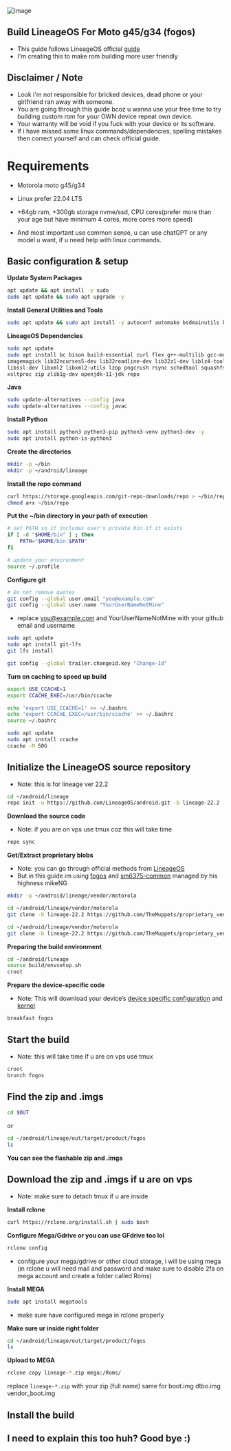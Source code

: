 ![image](https://github.com/user-attachments/assets/8ca0811e-b031-4fe4-8ded-b322b9fdb7c7)

## Build LineageOS For Moto g45/g34 (fogos)
* This guide follows LineageOS official [guide](https://wiki.lineageos.org/devices/fogos/build/variant2)
* I'm creating this to make rom building more user friendly

## Disclaimer / Note
* Look i'm not responsible for bricked devices, dead phone or your girlfriend ran away with someone.
* You are going through this guide bcoz u wanna use your free time to try building custom rom for your OWN device repeat own device.
* Your warranty will be void if you fuck with your device or its software.
* If i have missed some linux commands/dependencies, spelling mistakes then correct yourself and can check official guide.

# Requirements

* Motorola moto g45/g34
* Linux prefer 22.04 LTS
* +64gb ram, +300gb storage nvme/ssd, CPU cores(prefer more than your age but have minimum 4 cores, more cores more speed)

* And most important use common sense, u can use chatGPT or any model u want, if u need help with linux commands.

## Basic configuration & setup

**Update System Packages**
```bash
apt update && apt install -y sudo
sudo apt update && sudo apt upgrade -y
```

**Install General Utilities and Tools**
```bash
sudo apt update && sudo apt install -y autoconf automake bsdmainutils build-essential clang curl ffmpeg gcc git htop jq libffi-dev libgbm1 libjpeg-dev libleveldb-dev libopenblas-dev libsqlite3-dev libssl-dev lsof lz4 make nano ncdu nvme-cli pkg-config screen tar tmux unzip wget zlib1g-dev iptables -y
```

**LineageOS Dependencies**
```bash
sudo apt update
sudo apt install bc bison build-essential curl flex g++-multilib gcc-multilib git gnupg gperf \
imagemagick lib32ncurses5-dev lib32readline-dev lib32z1-dev liblz4-tool libncurses5-dev libsdl1.2-dev \
libssl-dev libxml2 libxml2-utils lzop pngcrush rsync schedtool squashfs-tools x11proto-core-dev \
xsltproc zip zlib1g-dev openjdk-11-jdk repo
```

**Java**
```bash
sudo update-alternatives --config java
sudo update-alternatives --config javac
```

**Install Python**
```bash
sudo apt install python3 python3-pip python3-venv python3-dev -y
sudo apt install python-is-python3
```

**Create the directories**
```bash
mkdir -p ~/bin
mkdir -p ~/android/lineage
```

**Install the repo command**
```bash
curl https://storage.googleapis.com/git-repo-downloads/repo > ~/bin/repo
chmod a+x ~/bin/repo
```

**Put the ~/bin directory in your path of execution**
```bash
# set PATH so it includes user's private bin if it exists
if [ -d "$HOME/bin" ] ; then
    PATH="$HOME/bin:$PATH"
fi
```
```bash
# update your environment
source ~/.profile
```

**Configure git**
```bash
# Do not remove quotes
git config --global user.email "you@example.com"
git config --global user.name "YourUserNameNotMine"
```
* replace you@example.com and YourUserNameNotMine with your github email and username

```bash
sudo apt update
sudo apt install git-lfs
git lfs install
```
```bash
git config --global trailer.changeid.key "Change-Id"
```

**Turn on caching to speed up build**
```bash
export USE_CCACHE=1
export CCACHE_EXEC=/usr/bin/ccache

echo 'export USE_CCACHE=1' >> ~/.bashrc
echo 'export CCACHE_EXEC=/usr/bin/ccache' >> ~/.bashrc
source ~/.bashrc

sudo apt update
sudo apt install ccache
ccache -M 50G
```

## Initialize the LineageOS source repository
* Note: this is for lineage ver 22.2

```bash
cd ~/android/lineage
repo init -u https://github.com/LineageOS/android.git -b lineage-22.2 --git-lfs --no-clone-bundle
```

**Download the source code**
* Note: if you are on vps use tmux coz this will take time

```bash
repo sync
```

**Get/Extract proprietary blobs**
* Note: you can go through official methods from [LineageOS](https://wiki.lineageos.org/devices/fogos/build/variant2/#extract-proprietary-blobs)
* But in this guide im using [fogos](https://github.com/TheMuppets/proprietary_vendor_motorola_fogos) and [sm6375-common](https://github.com/TheMuppets/proprietary_vendor_motorola_sm6375-common) managed by his highness mikeNG

```bash
mkdir -p ~/android/lineage/vendor/motorola
```
```bash
cd ~/android/lineage/vendor/motorola
git clone -b lineage-22.2 https://github.com/TheMuppets/proprietary_vendor_motorola_fogos fogos
```
```bash
cd ~/android/lineage/vendor/motorola
git clone -b lineage-22.2 https://github.com/TheMuppets/proprietary_vendor_motorola_sm6375-common sm6375-common
```

**Preparing the build environment**
```bash
cd ~/android/lineage
source build/envsetup.sh
croot
```

**Prepare the device-specific code**
* Note: This will download your device’s [device specific configuration](https://github.com/LineageOS/android_device_motorola_fogos) and [kernel](https://github.com/LineageOS/android_kernel_motorola_sm6375)

```bash
breakfast fogos
```

## Start the build
* Note: this will take time if u are on vps use tmux

```bash
croot
brunch fogos
```

## Find the zip and .imgs

```bash
cd $OUT
```
or
```bash
cd ~/android/lineage/out/target/product/fogos
ls
```

**You can see the flashable zip and .imgs**

## Download the zip and .imgs if u are on vps
* Note: make sure to detach tmux if u are inside

**Install rclone**
```bash
curl https://rclone.org/install.sh | sudo bash
```
**Configure Mega/Gdrive or you can use GFdrive too lol**
```bash
rclone config
```

* configure your mega/gdrive or other cloud storage, i will be using mega (in rclone u will need mail and password and make sure to disable 2fa on mega account and create a folder called Roms)

**Install MEGA**
```bash
sudo apt install megatools
```

* make sure have configured mega in rclone properly

**Make sure ur inside right folder**
```bash
cd ~/android/lineage/out/target/product/fogos
ls
```

**Upload to MEGA**
  ```bash
  rclone copy lineage-*.zip mega:/Roms/
  ```
  replace `lineage-*.zip` with your zip (full name) same for boot.img dtbo.img vendor_boot.img

## Install the build

## I need to explain this too huh? Good bye :)









